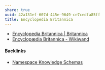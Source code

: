 ```yaml
---
share: true
uuid: 42a131ef-607d-445e-9649-ce7cedfa85ff
title: Encyclopedia Britannica
---
```

* [Encyclopedia Britannica | Britannica](https://www.britannica.com/)
* [Encyclopædia Britannica - Wikiwand](https://www.wikiwand.com/en/Encyclop%C3%A6dia_Britannica)


#### Backlinks

* [Namespace Knowledge Schemas](/98674655-97b4-4c2d-a7ce-4ae6967044ac)